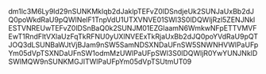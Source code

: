
dm1lc3M6Ly9ld29nSUNKMklqb2dJaklpTEFvZ0lDSndjeUk2SUNJaUxBb2dJQ0poWkdRaU9pQWlNelF1TnpVdU1UTXVNVE01SWl3S0lDQWljRzl5ZENJNklESTVNREUwTEFvZ0lDSnBaQ0k2SUNJM01EZGlaamN6WmkwNFpETTVMVFEwT1RndFltVXlaUzFqTkRFNU0yUXlNVEExTkRjaUxBb2dJQ0poYVdRaU9pQTJOQ3dLSUNBaWJtVjBJam9nSW5SamNDSXNDaUFnSW5SNWNHVWlPaUFpYm05dVpTSXNDaUFnSW1odmMzUWlPaUFpSWl3S0lDQWljR0YwYUNJNklDSWlMQW9nSUNKMGJITWlPaUFpYm05dVpTSUtmUT09